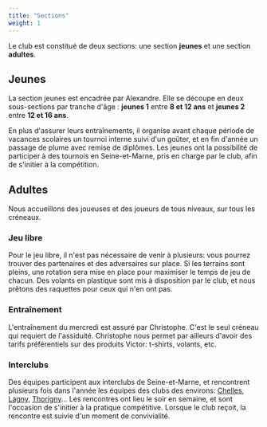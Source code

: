 ```yaml
---
title: "Sections"
weight: 1
---
```


Le club est constitué de deux sections: une section **jeunes** et une section **adultes**.

## Jeunes

La section jeunes est encadrée par Alexandre. Elle se découpe en deux sous-sections par tranche d'âge : **jeunes 1** entre **8 et 12 ans** et **jeunes 2** entre **12 et 16 ans**.

En plus d'assurer leurs entraînements, il organise avant chaque période de vacances scolaires un tournoi interne suivi d'un goûter, et en fin d'année un passage de plume avec remise de diplômes. Les jeunes ont la possibilité de participer à des tournois en Seine-et-Marne, pris en charge par le club, afin de s'initier à la compétition.

## Adultes

Nous accueillons des joueuses et des joueurs de tous niveaux, sur tous les créneaux.

### Jeu libre

Pour le jeu libre, il n'est pas nécessaire de venir à plusieurs: vous pourrez trouver des partenaires et des adversaires sur place. Si les terrains sont pleins, une rotation sera mise en place pour maximiser le temps de jeu de chacun. Des volants en plastique sont mis à disposition par le club, et nous prêtons des raquettes pour ceux qui n'en ont pas.

### Entraînement

L'entraînement du mercredi est assuré par Christophe. C'est le seul créneau qui requiert de l'assiduité. Christophe nous permet par ailleurs d'avoir des tarifs préférentiels sur des produits Victor: t-shirts, volants, etc.

### Interclubs

Des équipes participent aux interclubs de Seine-et-Marne, et rencontrent plusieurs fois dans l'année les équipes des clubs des environs: [Chelles](https://chelles-badminton.fr/), [Lagny](https://www.lvlm77.fr/), [Thorigny](https://ajtbad77.fr/)... Les rencontres ont lieu le soir en semaine, et sont l'occasion de s'initier à la pratique compétitive. Lorsque le club reçoit, la rencontre est suivie d'un moment de convivialité.

